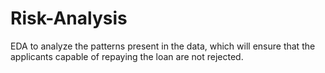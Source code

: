 # Risk-Analysis
EDA to analyze the patterns present in the data, which will ensure that the applicants capable of repaying the loan are not rejected.
